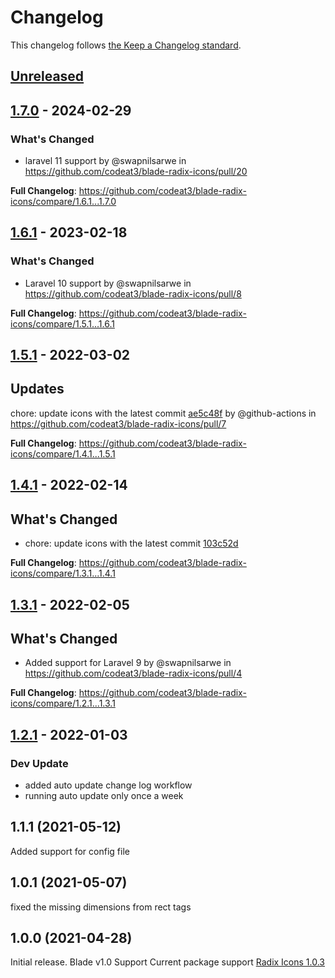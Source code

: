 # Changelog

This changelog follows [the Keep a Changelog standard](https://keepachangelog.com).

## [Unreleased](https://github.com/codeat3/blade-radix-icons/compare/1.7.0...HEAD)

## [1.7.0](https://github.com/codeat3/blade-radix-icons/compare/1.6.1...1.7.0) - 2024-02-29

### What's Changed

* laravel 11 support by @swapnilsarwe in https://github.com/codeat3/blade-radix-icons/pull/20

**Full Changelog**: https://github.com/codeat3/blade-radix-icons/compare/1.6.1...1.7.0

## [1.6.1](https://github.com/codeat3/blade-radix-icons/compare/1.5.1...1.6.1) - 2023-02-18

### What's Changed

- Laravel 10 support by @swapnilsarwe in https://github.com/codeat3/blade-radix-icons/pull/8

**Full Changelog**: https://github.com/codeat3/blade-radix-icons/compare/1.5.1...1.6.1

## [1.5.1](https://github.com/codeat3/blade-radix-icons/compare/1.4.1...1.5.1) - 2022-03-02

## Updates

chore: update icons with the latest commit [ae5c48f](https://github.com/radix-ui/icons/commit/ae5c48fc3cdafadddf97dc1c59d02027bd63e6bf)  by @github-actions in https://github.com/codeat3/blade-radix-icons/pull/7

**Full Changelog**: https://github.com/codeat3/blade-radix-icons/compare/1.4.1...1.5.1

## [1.4.1](https://github.com/codeat3/blade-radix-icons/compare/1.3.1...1.4.1) - 2022-02-14

## What's Changed

- chore: update icons with the latest commit [103c52d](https://github.com/radix-ui/icons/commit/103c52d16317b29a364ad4394f2ffc9b85df9a40)

**Full Changelog**: https://github.com/codeat3/blade-radix-icons/compare/1.3.1...1.4.1

## [1.3.1](https://github.com/codeat3/blade-radix-icons/compare/1.2.1...1.3.1) - 2022-02-05

## What's Changed

- Added support for Laravel 9 by @swapnilsarwe in https://github.com/codeat3/blade-radix-icons/pull/4

**Full Changelog**: https://github.com/codeat3/blade-radix-icons/compare/1.2.1...1.3.1

## [1.2.1](https://github.com/codeat3/blade-radix-icons/compare/1.1.1...1.2.1) - 2022-01-03

### Dev Update

- added auto update change log workflow
- running auto update only once a week

## 1.1.1 (2021-05-12)

Added support for config file

## 1.0.1 (2021-05-07)

fixed the missing dimensions from rect tags

## 1.0.0 (2021-04-28)

Initial release.
Blade v1.0 Support
Current package support [Radix Icons 1.0.3](https://github.com/radix-ui/icons/releases/tag/%40radix-ui%2Freact-icons%401.0.3)
